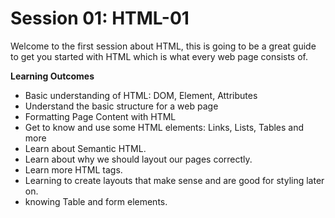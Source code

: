 # Session 01: HTML-01
Welcome to the first session about HTML, this is going to be a great guide to get you started with HTML which is what every web page consists of.

**Learning Outcomes**
- Basic understanding of HTML: DOM, Element, Attributes
- Understand the basic structure for a web page 
- Formatting Page Content with HTML
- Get to know and use some HTML elements: Links, Lists, Tables and more
- Learn about Semantic HTML.
- Learn about why we should layout our pages correctly.
- Learn more HTML tags.
- Learning to create layouts that make sense and are good for styling later on.
- knowing Table and form elements.


